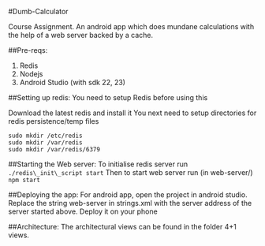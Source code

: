 #Dumb-Calculator

Course Assignment. An android app which does mundane calculations with the help of a web server backed by a cache.

##Pre-reqs:
1. Redis
2. Nodejs
3. Android Studio (with sdk 22, 23)

##Setting up redis:
You need to setup Redis before using this

Download the latest redis and install it
You next need to setup directories for redis persistence/temp files

	sudo mkdir /etc/redis
	sudo mkdir /var/redis
	sudo mkdir /var/redis/6379

##Starting the Web server:
To initialise redis server run `./redis\_init\_script start`
Then to start web server run (in web-server/) `npm start`

##Deploying the app:
For android app, open the project in android studio.
Replace the string web-server in strings.xml with the server address of the server started above.
Deploy it on your phone

##Architecture:
The architectural views can be found in the folder 4+1 views.

